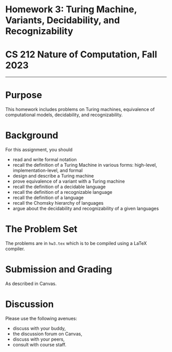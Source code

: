 # Homework 3: Turing Machine, Variants, Decidability, and Recognizability
# CS 212 Nature of Computation, Fall 2023

---

# Purpose

This homework includes problems on Turing machines, equivalence of computational models, decidability, and recognizability.

# Background

For this assignment, you should
- read and write formal notation
- recall the definition of a Turing Machine in various forms: high-level, implementation-level, and formal
- design and describe a Turing machine
- prove equivalence of a variant with a Turing machine
- recall the definition of a decidable language
- recall the definition of a recognizable language
- recall the definition of a language
- recall the Chomsky hierarchy of languages
- argue about the decidability and recognizability of a given languages

# The Problem Set

The problems are in `hw3.tex` which is to be compiled using a LaTeX compiler.

# Submission and Grading

As described in Canvas.

# Discussion

Please use the following avenues:

- discuss with your buddy,
- the discussion forum on Canvas,
- discuss with your peers,
- consult with course staff.
